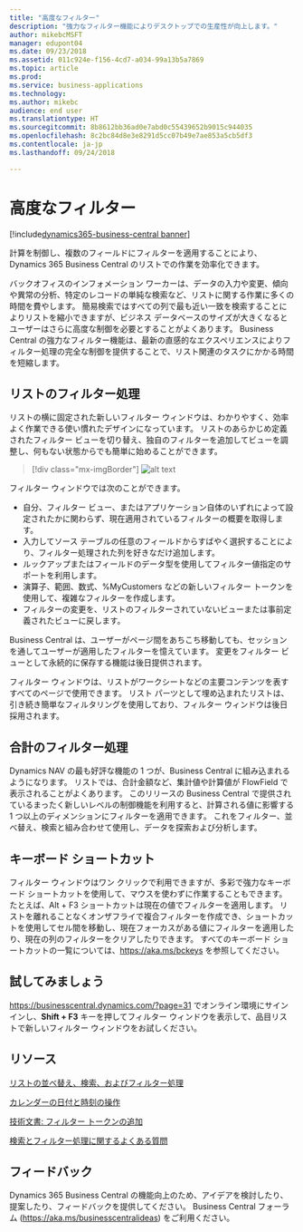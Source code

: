 ```yaml
---
title: "高度なフィルター"
description: "強力なフィルター機能によりデスクトップでの生産性が向上します。"
author: mikebcMSFT
manager: edupont04
ms.date: 09/23/2018
ms.assetid: 011c924e-f156-4cd7-a034-99a13b5a7869
ms.topic: article
ms.prod: 
ms.service: business-applications
ms.technology: 
ms.author: mikebc
audience: end user
ms.translationtype: HT
ms.sourcegitcommit: 8b8612bb36ad0e7abd0c55439652b9015c944035
ms.openlocfilehash: 8c2bc84d8e3e8291d5cc07b49e7ae853a5cb5df3
ms.contentlocale: ja-jp
ms.lasthandoff: 09/24/2018

---
```

# <a name="advanced-filtering"></a>高度なフィルター

[!include[dynamics365-business-central banner](../includes/dynamics365-business-central.md)]



計算を制御し、複数のフィールドにフィルターを適用することにより、Dynamics 365 Business Central のリストでの作業を効率化できます。

バックオフィスのインフォメーション ワーカーは、データの入力や変更、傾向や異常の分析、特定のレコードの単純な検索など、リストに関する作業に多くの時間を費やします。 簡易検索ではすべての列で最も近い一致を検索することによりリストを縮小できますが、ビジネス データベースのサイズが大きくなるとユーザーはさらに高度な制御を必要とすることがよくあります。 Business Central の強力なフィルター機能は、最新の直感的なエクスペリエンスによりフィルター処理の完全な制御を提供することで、リスト関連のタスクにかかる時間を短縮します。

## <a name="filtering-lists"></a>リストのフィルター処理
リストの横に固定された新しいフィルター ウィンドウは、わかりやすく、効率よく作業できる使い慣れたデザインになっています。 リストのあらかじめ定義されたフィルター ビューを切り替え、独自のフィルターを追加してビューを調整し、何もない状態からでも簡単に始めることができます。

> [!div class="mx-imgBorder"]
> ![alt text](media/list-page-with-advanced-filter.png "リストの横に表示されているフィルター ウィンドウ。")

フィルター ウィンドウでは次のことができます。

-   自分、フィルター ビュー、またはアプリケーション自体のいずれによって設定されたかに関わらず、現在適用されているフィルターの概要を取得します。
-   入力してソース テーブルの任意のフィールドからすばやく選択することにより、フィルター処理された列を好きなだけ追加します。
-   ルックアップまたはフィールドのデータ型を使用してフィルター値指定のサポートを利用します。
-   演算子、範囲、数式、%MyCustomers などの新しいフィルター トークンを使用して、複雑なフィルターを作成します。
-   フィルターの変更を、リストのフィルターされていないビューまたは事前定義されたビューに戻します。

Business Central は、ユーザーがページ間をあちこち移動しても、セッションを通してユーザーが適用したフィルターを憶えています。 変更をフィルター ビューとして永続的に保存する機能は後日提供されます。

フィルター ウィンドウは、リストがワークシートなどの主要コンテンツを表すすべてのページで使用できます。 リスト パーツとして埋め込まれたリストは、引き続き簡単なフィルタリングを使用しており、フィルター ウィンドウは後日採用されます。

## <a name="filtering-totals"></a>合計のフィルター処理
Dynamics NAV の最も好評な機能の 1 つが、Business Central に組み込まれるようになります。 リストでは、合計金額など、集計値や計算値が FlowField で表示されることがよくあります。 このリリースの Business Central で提供されているまったく新しいレベルの制御機能を利用すると、計算される値に影響する 1 つ以上のディメンションにフィルターを適用できます。 これをフィルター、並べ替え、検索と組み合わせて使用し、データを探索および分析します。

## <a name="keyboard-shortcuts"></a>キーボード ショートカット
フィルター ウィンドウはワン クリックで利用できますが、多彩で強力なキーボード ショートカットを使用して、マウスを使わずに作業することもできます。たとえば、Alt + F3 ショートカットは現在の値でフィルターを適用します。 リストを離れることなくオンザフライで複合フィルターを作成でき、ショートカットを使用してセル間を移動し、現在フォーカスがある値にフィルターを適用したり、現在の列のフィルターをクリアしたりできます。 すべてのキーボード ショートカットの一覧については、https://aka.ms/bckeys を参照してください。

<!--
### Who uses these features
These features are available to all desktop users without additional setup, in the browser or Windows 10 companion app.
## Status
### Availability
Cloud, on-premises, hybrid
### Regional availability
No regional restrictions. Available in all Dynamics 365 Business Central supported markets.
-->

## <a name="try-it-now"></a>試してみましょう
https://businesscentral.dynamics.com/?page=31 でオンライン環境にサインインし、**Shift + F3** キーを押してフィルター ウィンドウを表示して、品目リストで新しいフィルター ウィンドウをお試しください。

## <a name="resources"></a>リソース
[リストの並べ替え、検索、およびフィルター処理](https://docs.microsoft.com/en-us/dynamics365/business-central/ui-enter-criteria-filters)

[カレンダーの日付と時刻の操作](https://docs.microsoft.com/en-US/dynamics365/business-central/ui-enter-date-ranges)

[技術文書: フィルター トークンの追加](https://docs.microsoft.com/en-us/dynamics365/business-central/dev-itpro/developer/devenv-adding-filter-tokens)

[検索とフィルター処理に関するよくある質問](https://docs.microsoft.com/en-us/dynamics365/business-central/ui-search-filter-faq)

## <a name="tell-us-what-you-think"></a>フィードバック
Dynamics 365 Business Central の機能向上のため、アイデアを検討したり、提案したり、フィードバックを提供してください。 Business Central フォーラム (https://aka.ms/businesscentralideas) をご利用ください。

